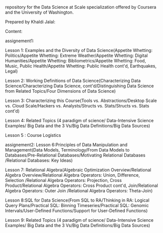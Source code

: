 repository for the Data Science at Scale specialization offered by Coursera and the University of Washington.

Prepared by Khaldi Jalal:

Content:

assignement1:

Lesson 1: Examples and the Diversity of Data Science(Appetite Whetting: Politics/Appetite Whetting: Extreme Weather/Appetite Whetting: Digital Humanities/Appetite Whetting: Bibliometrics/Appetite Whetting: Food, Music, Public Health/Appetite Whetting: Public Health cont'd, Earthquakes, Legal)

Lesson 2: Working Definitions of Data Science(Characterizing Data Science/Characterizing Data Science, cont'd/Distinguishing Data Science from Related Topics/Four Dimensions of Data Science)

Lesson 3: Characterizing this Course(Tools vs. Abstractions/Desktop Scale vs. Cloud Scale/Hackers vs. Analysts/Structs vs. Stats/Structs vs. Stats cont'd)

Lesson 4: Related Topics (4 paradigm of science/ Data-Intensive Science Examples/ Big Data and the 3 Vs/Big Data Definitions/Big Data Sources)

Lesson 5 : Course Logistics

assignement2:
Lesson 6:Principles of Data Manipulation and Management(Data Models, Terminology/From Data Models to Databases/Pre-Relational Databases/Motivating Relational Databases
/Relational Databases: Key Ideas)

Lesson 7: Relational Algebra(Algebraic Optimization Overview/Relational Algebra Overview/Relational Algebra Operators: Union, Difference, Selection
/Relational Algebra Operators: Projection, Cross Product/Relational Algebra Operators: Cross Product cont'd, Join/Relational Algebra Operators: Outer Join
/Relational Algebra Operators: Theta-Join)

Lesson 8:SQL for Data Science(From SQL to RA/Thinking in RA: Logical Query Plans/Practical SQL: Binning Timeseries/Practical SQL: Genomic Intervals/User-Defined Functions/Support for User-Defined Functions)

Lesson 9: Related Topics (4 paradigm of science/ Data-Intensive Science Examples/ Big Data and the 3 Vs/Big Data Definitions/Big Data Sources)
